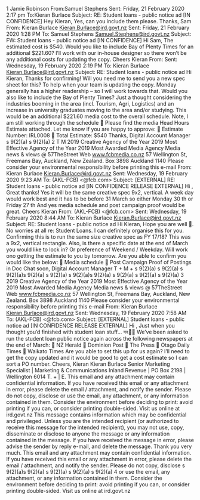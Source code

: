 1 Jamie Robinson From:Samuel Stephens Sent: Friday, 21 February 2020 2:17 pm To:Kieran Burlace Subject: RE: Student loans - public notice ad \[IN CONFIDENCE\] Hey Kieran, Yes, can you include them please. Thanks, Sam From: Kieran Burlace <Kieran.Burlace@ird.govt.nz> Sent: Friday, 21 February 2020 1:28 PM To: Samuel Stephens <Samuel.Stephens@ird.govt.nz> Subject: FW: Student loans - public notice ad \[IN CONFIDENCE\] Hi Sam, The estimated cost is $540. Would you like to include Bay of Plenty Times for an additional $221.60? I’ll work with our in-house designer so there won’t be any additional costs for updating the copy. Cheers Kieran From: Sent: Wednesday, 19 February 2020 2:19 PM To: Kieran Burlace <Kieran.Burlace@ird.govt.nz> Subject: RE: Student loans - public notice ad Hi Kieran, Thanks for confirming! Will you need me to send you a new spec sheet for this? To help when your team is updating the copy. Monday generally has a higher readership – so I will work towards that. Would you also like to include the Bay of Plenty Times? Just a thought considering the industries booming in the area (incl. Tourism, Agri, Logistics) and an increase in university graduates moving to the area and/or studying. This would be an additional $221.60 media cost to the overall schedule. Note, I am still working through the schedule  Please find the media Head Hours Estimate attached. Let me know if you are happy to approve:  Estimate Number: IRL0008  Total Estimate: $540 Thanks, Digital Account Manager s 9(2)(a) s 9(2)(a) 2 T M 2019 Creative Agency of the Year 2019 Most Effective Agency of the Year 2019 Most Awarded Media Agency Media news & views @ 57TheStreet Web www.fcbmedia.co.nz 57 Wellington St, Freemans Bay, Auckland, New Zealand. Box 3898 Auckland 1140 Please consider your environmental responsibility before printing this e-mail From: Kieran Burlace <Kieran.Burlace@ird.govt.nz> Sent: Wednesday, 19 February 2020 9:23 AM To: (AKL-FCB) <@fcb.com> Subject: \[EXTERNAL\] RE: Student loans - public notice ad \[IN CONFIDENCE RELEASE EXTERNAL\] Hi , Great thanks! Yes it will be the same creative spec 9x2, vertical. A week day would work best and it has to be before 31 March so either Monday 30 th or Friday 27 th And yes media schedule and post campaign proof would be great. Cheers Kieran From: (AKL-FCB) <@fcb.com> Sent: Wednesday, 19 February 2020 8:44 AM To: Kieran Burlace <Kieran.Burlace@ird.govt.nz> Subject: RE: Student loans - public notice ad Hi Kieran, Hope you are well . No worries at all re: Student Loans. I can definitely organise this for you. Confirming this is to run the same size creative spec as FY 17/18? This was a 9x2, vertical rectangle. Also, is there a specific date at the end of March you would like to lock in? Or preference of Weekend / Weekday. Will work ono getting the estimate to you by tomorrow. Are you able to confirm you would like the below:  Media schedule  Post Campaign Proof of Postings in Doc Chat soon, Digital Account Manager T + M + s 9(2)(a) s 9(2)(a) s 9(2)(a)s 9(2)(a) s 9(2)(a) s 9(2)(a)s 9(2)(a) s 9(2)(a) s 9(2)(a) s 9(2)(a) 3 2019 Creative Agency of the Year 2019 Most Effective Agency of the Year 2019 Most Awarded Media Agency Media news & views @ 57TheStreet Web www.fcbmedia.co.nz 57 Wellington St, Freemans Bay, Auckland, New Zealand. Box 3898 Auckland 1140 Please consider your environmental responsibility before printing this e-mail From: Kieran Burlace <Kieran.Burlace@ird.govt.nz> Sent: Wednesday, 19 February 2020 7:58 AM To: (AKL-FCB) <@fcb.com> Subject: \[EXTERNAL\] Student loans - public notice ad \[IN CONFIDENCE RELEASE EXTERNAL\] Hi , Just when you thought you’d finished with student loan stuff... সহ঺঻ We’ve been asked to run the student loan public notice again across the following newspapers at the end of March:  NZ Herald  Dominion Post  The Press  Otago Daily Times  Waikato Times Are you able to set this up for us again? I’ll need to get the copy updated and it would be good to get a cost estimate so I can sort a PO number. Cheers, Kieran Kieran Burlace Senior Marketing Specialist | Marketing & Communications Inland Revenue | PO Box 2198 | Wellington 6014 T. + | E. This email and any attachment may contain confidential information. If you have received this email or any attachment in error, please delete the email / attachment, and notify the sender. Please do not copy, disclose or use the email, any attachment, or any information contained in them. Consider the environment before deciding to print: avoid printing if you can, or consider printing double-sided. Visit us online at ird.govt.nz This message contains information which may be confidential and privileged. Unless you are the intended recipient (or authorized to receive this message for the intended recipient), you may not use, copy, disseminate or disclose to anyone the message or any information contained in the message. If you have received the message in error, please advise the sender by reply e-mail, and delete the message. Thank you very much. This email and any attachment may contain confidential information. If you have received this email or any attachment in error, please delete the email / attachment, and notify the sender. Please do not copy, disclose s 9(2)(a)s 9(2)(a) s 9(2)(a) s 9(2)(a) s 9(2)(a) 4 or use the email, any attachment, or any information contained in them. Consider the environment before deciding to print: avoid printing if you can, or consider printing double-sided. Visit us online at ird.govt.nz